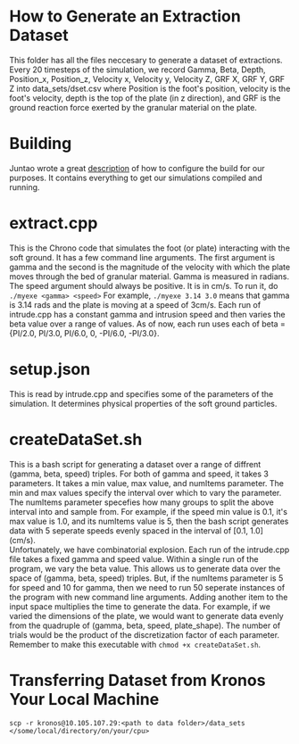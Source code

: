 # How to Generate an Extraction Dataset 
This folder has all the files neccesary to generate a dataset of extractions. Every 20 timesteps of the simulation, we record Gamma, Beta, Depth, Position_x, Position_z, Velocity x, Velocity y, Velocity Z, GRF X, GRF Y, GRF Z into data_sets/dset.csv where Position is the foot's position, velocity is the foot's velocity, depth is the top of the plate (in z direction), and GRF is the ground reaction force exerted by the granular material on the plate. 

# Building
Juntao wrote a great [description](https://github.com/HappyLamb123/Foot-ROBOT) of how to configure the build for our purposes. It contains everything to get our simulations compiled and running. 

# extract.cpp
This is the Chrono code that simulates the foot (or plate) interacting with the soft ground. It has a few command line arguments. The first argument is gamma and the second is the magnitude of the velocity with which the plate moves through the bed of granular material. Gamma is measured in radians. The speed argument should always be positive. It is in cm/s. To run it, do ```./myexe <gamma> <speed>``` For example, ```./myexe 3.14 3.0``` means that gamma is 3.14 rads and the plate is moving at a speed of 3cm/s. Each run of intrude.cpp has a constant gamma and intrusion speed and then varies the beta value over a range of values. As of now, each run uses each of beta = {PI/2.0, PI/3.0, PI/6.0, 0, -PI/6.0, -PI/3.0}. 

# setup.json
This is read by intrude.cpp and specifies some of the parameters of the simulation. It determines physical properties of the soft ground particles. 

# createDataSet.sh
This is a bash script for generating a dataset over a range of diffrent (gamma, beta, speed) triples. For both of gamma and speed, it takes 3 parameters. It takes a min value, max value, and numItems parameter. The min and max values specify the interval over which to vary the parameter. The numItems parameter specefies how many groups to split the above interval into and sample from. For example, if the speed min value is 0.1, it's max value is 1.0, and its numItems value is 5, then the bash script generates data with 5 seperate speeds evenly spaced in the interval of [0.1, 1.0] (cm/s). <br /> 
Unfortunately, we have combinatorial explosion. Each run of the intrude.cpp file takes a fixed gamma and speed value. Within a single run of the program, we vary the beta value. This allows us to generate data over the space of (gamma, beta, speed) triples. But, if the numItems parameter is 5 for speed and 10 for gamma, then we need to run 50 seperate instances of the program with new command line arguments. Adding another item to the input space multiplies the time to generate the data. For example, if we varied the dimensions of the plate, we would want to generate data evenly from the quadruple of (gamma, beta, speed, plate_shape). The number of trials would be the product of the discretization factor of each parameter. <br />
Remember to make this executable with ```chmod +x createDataSet.sh```. 


# Transferring Dataset from Kronos Your Local Machine
```scp -r kronos@10.105.107.29:<path to data folder>/data_sets </some/local/directory/on/your/cpu>```
